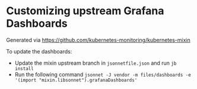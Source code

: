 # Customizing upstream Grafana Dashboards

Generated via https://github.com/kubernetes-monitoring/kubernetes-mixin

To update the dashboards:
- Update the mixin upstream branch in `jsonnetfile.json` and run `jb install`
- Run the following command `jsonnet -J vendor -m files/dashboards -e '(import "mixin.libsonnet").grafanaDashboards'`

